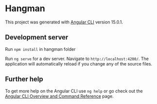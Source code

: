 # Hangman

This project was generated with [Angular CLI](https://github.com/angular/angular-cli) version 15.0.1.

## Development server
Run `npm install` in hangman folder

Run `ng serve` for a dev server. Navigate to `http://localhost:4200/`. The application will automatically reload if you change any of the source files.

## Further help

To get more help on the Angular CLI use `ng help` or go check out the [Angular CLI Overview and Command Reference](https://angular.io/cli) page.

